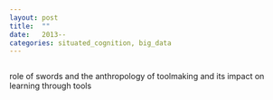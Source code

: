 ```yaml
---
layout: post
title:  ""
date:   2013--
categories: situated_cognition, big_data
---
```


![]()

role of swords and the anthropology of toolmaking and its impact on learning through tools